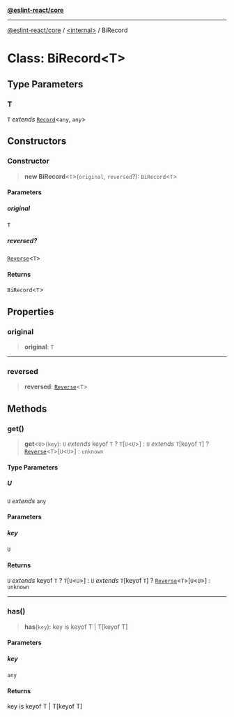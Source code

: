 [**@eslint-react/core**](../../README.md)

***

[@eslint-react/core](../../README.md) / [\<internal\>](../README.md) / BiRecord

# Class: BiRecord\<T\>

## Type Parameters

### T

`T` *extends* [`Record`](../type-aliases/Record.md)\<`any`, `any`\>

## Constructors

### Constructor

> **new BiRecord**\<`T`\>(`original`, `reversed`?): `BiRecord`\<`T`\>

#### Parameters

##### original

`T`

##### reversed?

[`Reverse`](../type-aliases/Reverse.md)\<`T`\>

#### Returns

`BiRecord`\<`T`\>

## Properties

### original

> **original**: `T`

***

### reversed

> **reversed**: [`Reverse`](../type-aliases/Reverse.md)\<`T`\>

## Methods

### get()

> **get**\<`U`\>(`key`): `U` *extends* keyof `T` ? `T`\[`U`\<`U`\>\] : `U` *extends* `T`\[keyof `T`\] ? [`Reverse`](../type-aliases/Reverse.md)\<`T`\>\[`U`\<`U`\>\] : `unknown`

#### Type Parameters

##### U

`U` *extends* `any`

#### Parameters

##### key

`U`

#### Returns

`U` *extends* keyof `T` ? `T`\[`U`\<`U`\>\] : `U` *extends* `T`\[keyof `T`\] ? [`Reverse`](../type-aliases/Reverse.md)\<`T`\>\[`U`\<`U`\>\] : `unknown`

***

### has()

> **has**(`key`): key is keyof T \| T\[keyof T\]

#### Parameters

##### key

`any`

#### Returns

key is keyof T \| T\[keyof T\]
